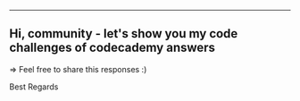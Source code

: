 -------------------------------------------------------------------------------
Hi, community - let's show you my code challenges of codecademy answers
-------------------------------------------------------------------------------

=> Feel free to share this responses :)

Best Regards